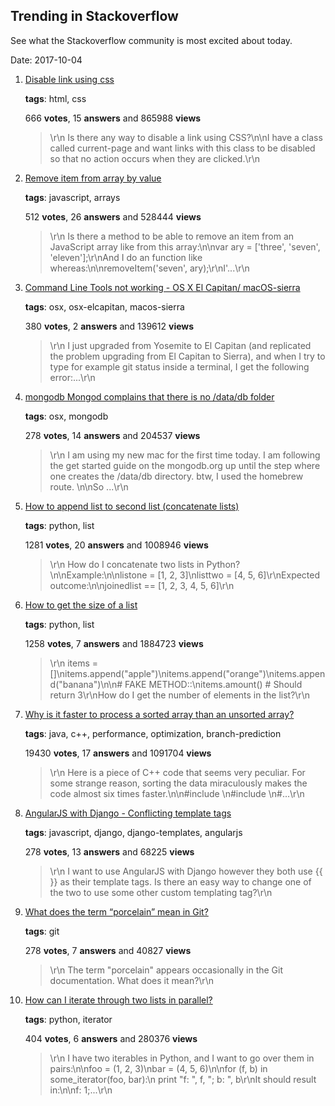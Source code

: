 ## Trending in Stackoverflow

See what the Stackoverflow community is most excited about today.

Date: 2017-10-04


1. [Disable link using css](https://stackoverflow.com/questions/2091168/disable-link-using-css)

    **tags**: html, css
            
    666 **votes**, 15 **answers** and 865988 **views**

    > \r\n            Is there any way to disable a link using CSS?\n\nI have a class called current-page and want links with this class to be disabled so that no action occurs when they are clicked.\r\n        

    
2. [Remove item from array by value](https://stackoverflow.com/questions/3954438/remove-item-from-array-by-value)

    **tags**: javascript, arrays
            
    512 **votes**, 26 **answers** and 528444 **views**

    > \r\n            Is there a method to be able to remove an item from an JavaScript array like from this array:\n\nvar ary = ['three', 'seven', 'eleven'];\r\nAnd I do an function like whereas:\n\nremoveItem('seven', ary);\r\nI'...\r\n        

    
3. [Command Line Tools not working - OS X El Capitan/ macOS-sierra](https://stackoverflow.com/questions/32893412/command-line-tools-not-working-os-x-el-capitan-macos-sierra)

    **tags**: osx, osx-elcapitan, macos-sierra
            
    380 **votes**, 2 **answers** and 139612 **views**

    > \r\n            I just upgraded from Yosemite to El Capitan (and replicated the problem upgrading from El Capitan to Sierra), and when I try to type for example git status inside a terminal, I get the following error:...\r\n        

    
4. [mongodb Mongod complains that there is no /data/db folder](https://stackoverflow.com/questions/7948789/mongodb-mongod-complains-that-there-is-no-data-db-folder)

    **tags**: osx, mongodb
            
    278 **votes**, 14 **answers** and 204537 **views**

    > \r\n            I am using my new mac for the first time today. I am following the get started guide on the mongodb.org up until the step where one creates the /data/db directory. btw, I used the homebrew route. \n\nSo ...\r\n        

    
5. [How to append list to second list (concatenate lists)](https://stackoverflow.com/questions/1720421/how-to-append-list-to-second-list-concatenate-lists)

    **tags**: python, list
            
    1281 **votes**, 20 **answers** and 1008946 **views**

    > \r\n            How do I concatenate two lists in Python?\n\nExample:\n\nlistone = [1, 2, 3]\nlisttwo = [4, 5, 6]\r\nExpected outcome:\n\njoinedlist == [1, 2, 3, 4, 5, 6]\r\n        

    
6. [How to get the size of a list](https://stackoverflow.com/questions/1712227/how-to-get-the-size-of-a-list)

    **tags**: python, list
            
    1258 **votes**, 7 **answers** and 1884723 **views**

    > \r\n            items = []\nitems.append("apple")\nitems.append("orange")\nitems.append("banana")\n\n# FAKE METHOD::\nitems.amount()  # Should return 3\r\nHow do I get the number of elements in the list?\r\n        

    
7. [Why is it faster to process a sorted array than an unsorted array?](https://stackoverflow.com/questions/11227809/why-is-it-faster-to-process-a-sorted-array-than-an-unsorted-array)

    **tags**: java, c++, performance, optimization, branch-prediction
            
    19430 **votes**, 17 **answers** and 1091704 **views**

    > \r\n            Here is a piece of C++ code that seems very peculiar. For some strange reason, sorting the data miraculously makes the code almost six times faster.\n\n#include <algorithm>\n#include <ctime>\n#...\r\n        

    
8. [AngularJS with Django - Conflicting template tags](https://stackoverflow.com/questions/8302928/angularjs-with-django-conflicting-template-tags)

    **tags**: javascript, django, django-templates, angularjs
            
    278 **votes**, 13 **answers** and 68225 **views**

    > \r\n            I want to use AngularJS with Django however they both use {{ }} as their template tags.  Is there an easy way to change one of the two to use some other custom templating tag?\r\n        

    
9. [What does the term “porcelain” mean in Git?](https://stackoverflow.com/questions/6976473/what-does-the-term-porcelain-mean-in-git)

    **tags**: git
            
    278 **votes**, 7 **answers** and 40827 **views**

    > \r\n            The term "porcelain" appears occasionally in the Git documentation.  What does it mean?\r\n        

    
10. [How can I iterate through two lists in parallel?](https://stackoverflow.com/questions/1663807/how-can-i-iterate-through-two-lists-in-parallel)

    **tags**: python, iterator
            
    404 **votes**, 6 **answers** and 280376 **views**

    > \r\n            I have two iterables in Python, and I want to go over them in pairs:\n\nfoo = (1, 2, 3)\nbar = (4, 5, 6)\n\nfor (f, b) in some_iterator(foo, bar):\n    print "f: ", f, "; b: ", b\r\nIt should result in:\n\nf: 1;...\r\n        

    